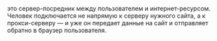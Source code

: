 это сервер-посредник между пользователем и интернет-ресурсом. Человек подключается не напрямую к серверу нужного сайта, а к прокси-серверу — и уже он передает данные на сайт и отправляет обратно в браузер пользователя.
